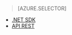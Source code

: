 > [AZURE.SELECTOR]
- [.NET SDK](../articles/media-services-dotnet-connect_programmatically.md)
- [API REST](../articles/media-services-rest-connect_programmatically.md)


<!--HONumber=52-->

